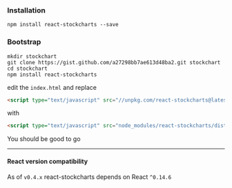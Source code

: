 ### Installation

```
npm install react-stockcharts --save
```

### Bootstrap

```
mkdir stockchart
git clone https://gist.github.com/a27298bb7ae613d48ba2.git stockchart
cd stockchart
npm install react-stockcharts
```

edit the `index.html` and replace

```html
<script type="text/javascript" src="//unpkg.com/react-stockcharts@latest/dist/react-stockcharts.min.js"></script>
```

with

```html
<script type="text/javascript" src="node_modules/react-stockcharts/dist/react-stockcharts.js"></script>
```

You should be good to go

---

#### React version compatibility

As of `v0.4.x` react-stockcharts depends on React `^0.14.6`
